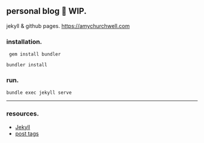 personal blog :construction: WIP.
---
jekyll & github pages.
https://amychurchwell.com

### installation.

```
 gem install bundler
 ```

 ```
 bundler install
 ```

 ### run.

 ```
 bundle exec jekyll serve
 ```

 ---
 ### resources.
 - [Jekyll](https://jekyllrb.com/)
 - [post tags](https://longqian.me/2017/02/09/github-jekyll-tag/)